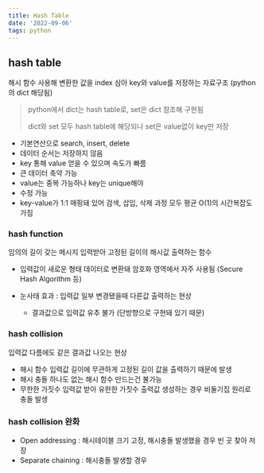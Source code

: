 ```yaml
---
title: Hash Table
date: '2022-09-06'
tags: python
---
```


## hash table

해시 함수 사용해 변환한 값을 index 삼아 key와 value를 저장하는 자료구조 (python의 dict 해당됨)

> python에서 dict는 hash table로, set은 dict 참조해 구현됨
>
> dict와 set 모두 hash table에 해당되나 set은 value없이 key만 저장

- 기본연산으로 search, insert, delete
- 데이터 순서는 저장하지 않음
- key 통해 value 얻을 수 있으며 속도가 빠름
- 큰 데이터 축약 가능
- value는 중복 가능하나 key는 unique해야
- 수정 가능
- key-value가 1:1 매핑돼 있어 검색, 삽입, 삭제 과정 모두 평균 O(1)의 시간복잡도 가짐

### hash function

임의의 길이 갖는 메시지 입력받아 고정된 길이의 해시값 출력하는 함수

- 입력값이 새로운 형태 데이터로 변환돼 암호화 영역에서 자주 사용됨 (Secure Hash Algorithm 등)

- 눈사태 효과 : 입력값 일부 변경됐을때 다른값 출력하는 현상
  - 결과값으로 입력값 유추 불가 (단방향으로 구현돼 있기 때문)

### hash collision

입력값 다름에도 같은 결과값 나오는 현상

- 해시 함수 입력값 길이에 무관하게 고정된 길이 값을 출력하기 때문에 발생
- 해시 충돌 하나도 없는 해시 함수 만드는건 불가능
- 무한한 가짓수 입력값 받아 유한한 가짓수 출력값 생성하는 경우 비둘기집 원리로 충돌 발생

### hash collision 완화

- Open addressing : 해시테이블 크기 고정, 해시충돌 발생했을 경우 빈 곳 찾아 저장
- Separate chaining : 해시충돌 발생할 경우
